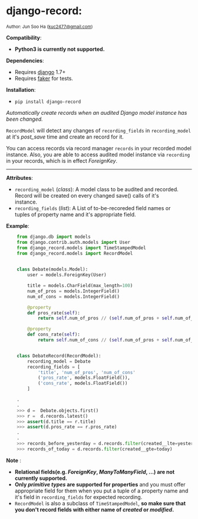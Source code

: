 # django-record:
<small>Author: Jun Soo Ha (<kuc2477@gmail.com>)</small>  

**Compatibility**:  
* __Python3 is currently not supported.__
  
**Dependencies**:
* Requires [django](https://github.com/django/django) 1.7+
* Requires [faker](https://github.com/joke2k/faker) for tests.

**Installation**:  
* `pip install django-record`

*Automatically create records when an audited Django model instance has been changed.*

`RecordModel` will detect any changes of `recording_fields` in
`recording_model` at it's *post_save* time and create an record for it.  

You can access records via record manager `records` in your recorded model
instance. Also, you are able to access audited model instance via `recording` in
your records, which is in effect *ForeignKey*.

---

**Attributes**:
* `recording_model` (*class*): A model class to be audited and recorded.  
      Record will be created on every changed save() calls of it's  
      instance.  
* `recording_fields` (*list*): A List of to-be-recoreded field names or  
      tuples of property name and it's appropriate field.  

**Example**:
~~~ python
    from django.db import models
    from django.contrib.auth.models import User
    from django_record.models import TimeStampedModel
    from django_record.models import RecordModel
    

    class Debate(models.Model):
        user = models.ForeignKey(User)

        title = models.CharField(max_length=100)
        num_of_pros = models.IntegerField()
        num_of_cons = models.IntegerField()

        @property
        def pros_rate(self):
            return self.num_of_pros // (self.num_of_pros + self.num_of_cons)

        @property
        def cons_rate(self):
            return self.num_of_cons // (self.num_of_pros + self.num_of_cons)


    class DebateRecord(RecordModel):
        recording_model = Debate
        recording_fields = [
            'title', 'num_of_pros', 'num_of_cons'
            ('pros_rate', models.FloatField()),
            ('cons_rate', models.FloatField())
        ]

    .
    .
    >>> d =  Debate.objects.first()
    >>> r =  d.records.latest()
    >>> assert(d.title == r.title)
    >>> assert(d.pros_rate == r.pros_rate)
    .
    .
    >>> records_before_yesterday = d.records.filter(created__lte=yesterday)
    >>> records_of_today = d.records.filter(created__gte=today)
~~~  

**Note**
:
* __Relational fields(e.g. *ForeignKey*, *ManyToManyField*, ...) are not__ 
    __currently supported.__  
* __Only *primitive types* are supported for properties__ and you must offer
    appropriate field for them when you put a tuple of a property
    name and it's field in `recording_fields` for expected recording.  
* `RecordModel` is also a subclass of `TimeStampedModel`, __so make sure that__
    __you don't record fields with either name of *created* or *modified*.__
